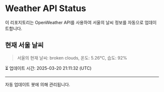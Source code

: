 
# Weather API Status

이 리포지토리는 OpenWeather API를 사용하여 서울의 날씨 정보를 자동으로 업데이트합니다.

## 현재 서울 날씨
> 서울의 현재 날씨: broken clouds, 온도: 5.26°C, 습도: 92%

⏳ 업데이트 시간: 2025-03-20 21:11:32 (UTC)

---
자동 업데이트 봇에 의해 관리됩니다.
